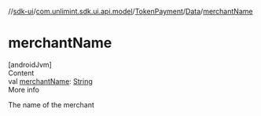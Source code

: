 //[sdk-ui](../../../../index.md)/[com.unlimint.sdk.ui.api.model](../../index.md)/[TokenPayment](../index.md)/[Data](index.md)/[merchantName](merchant-name.md)



# merchantName  
[androidJvm]  
Content  
val [merchantName](merchant-name.md): [String](https://kotlinlang.org/api/latest/jvm/stdlib/kotlin/-string/index.html)  
More info  


The name of the merchant

  



